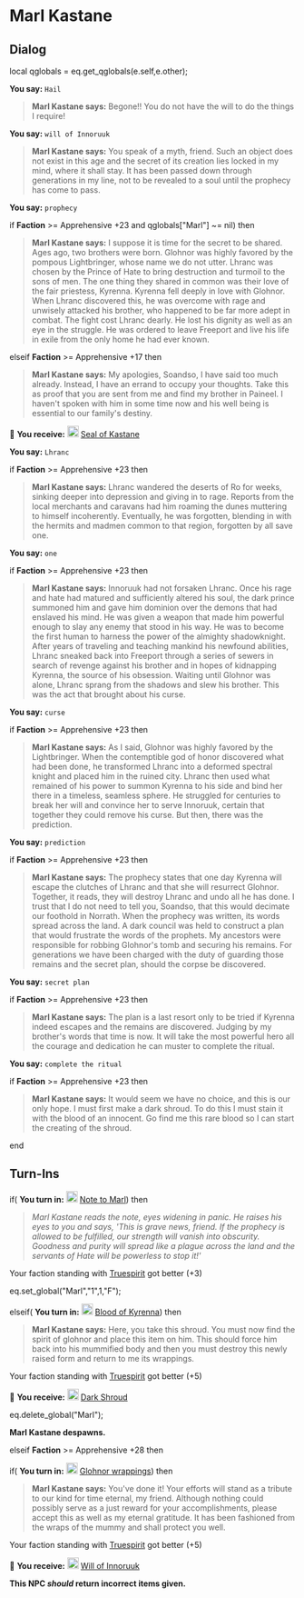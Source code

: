 # Marl Kastane


## Dialog

local qglobals = eq.get_qglobals(e.self,e.other);



**You say:** `Hail`



>**Marl Kastane says:** Begone!! You do not have the will to do the things I require!

**You say:** `will of Innoruuk`



>**Marl Kastane says:** You speak of a myth, friend. Such an object does not exist in this age and the secret of its creation lies locked in my mind, where it shall stay. It has been passed down through generations in my line, not to be revealed to a soul until the prophecy has come to pass.

**You say:** `prophecy`



if **Faction** >= Apprehensive +23 and qglobals["Marl"] ~= nil) then



>**Marl Kastane says:** I suppose it is time for the secret to be shared. Ages ago, two brothers were born. Glohnor was highly favored by the pompous Lightbringer, whose name we do not utter. Lhranc was chosen by the Prince of Hate to bring destruction and turmoil to the sons of men. The one thing they shared in common was their love of the fair priestess, Kyrenna. Kyrenna fell deeply in love with Glohnor. When Lhranc discovered this, he was overcome with rage and unwisely attacked his brother, who happened to be far more adept in combat. The fight cost Lhranc dearly. He lost his dignity as well as an eye in the struggle. He was ordered to leave Freeport and live his life in exile from the only home he had ever known.


elseif **Faction** >= Apprehensive +17 then



>**Marl Kastane says:** My apologies, Soandso, I have said too much already. Instead, I have an errand to occupy your thoughts. Take this as proof that you are sent from me and find my brother in Paineel. I haven't spoken with him in some time now and his well being is essential to our family's destiny.



 &#127873; **You receive:**  <img style="background:url(/static/icons/blank_slot.gif);width:20px;height:20px;" src="/static/icons/item_1002.png" alt="" /> <a
                                href="/item/14375" data-url="14375" class="tooltip-link link">Seal of Kastane</a>


**You say:** `Lhranc`



if **Faction** >= Apprehensive +23 then



>**Marl Kastane says:** Lhranc wandered the deserts of Ro for weeks, sinking deeper into depression and giving in to rage. Reports from the local merchants and caravans had him roaming the dunes muttering to himself incoherently. Eventually, he was forgotten, blending in with the hermits and madmen common to that region, forgotten by all save one.


**You say:** `one`



if **Faction** >= Apprehensive +23 then



>**Marl Kastane says:** Innoruuk had not forsaken Lhranc. Once his rage and hate had matured and sufficiently altered his soul, the dark prince summoned him and gave him dominion over the demons that had enslaved his mind. He was given a weapon that made him powerful enough to slay any enemy that stood in his way. He was to become the first human to harness the power of the almighty shadowknight. After years of traveling and teaching mankind his newfound abilities, Lhranc sneaked back into Freeport through a series of sewers in search of revenge against his brother and in hopes of kidnapping Kyrenna, the source of his obsession. Waiting until Glohnor was alone, Lhranc sprang from the shadows and slew his brother. This was the act that brought about his curse.


**You say:** `curse`



if **Faction** >= Apprehensive +23 then



>**Marl Kastane says:** As I said, Glohnor was highly favored by the Lightbringer. When the contemptible god of honor discovered what had been done, he transformed Lhranc into a deformed spectral knight and placed him in the ruined city. Lhranc then used what remained of his power to summon Kyrenna to his side and bind her there in a timeless, seamless sphere. He struggled for centuries to break her will and convince her to serve Innoruuk, certain that together they could remove his curse. But then, there was the prediction.


**You say:** `prediction`



if **Faction** >= Apprehensive +23 then



>**Marl Kastane says:** The prophecy states that one day Kyrenna will escape the clutches of Lhranc and that she will resurrect Glohnor. Together, it reads, they will destroy Lhranc and undo all he has done. I trust that I do not need to tell you, Soandso, that this would decimate our foothold in Norrath. When the prophecy was written, its words spread across the land. A dark council was held to construct a plan that would frustrate the words of the prophets. My ancestors were responsible for robbing Glohnor's tomb and securing his remains. For generations we have been charged with the duty of guarding those remains and the secret plan, should the corpse be discovered.


**You say:** `secret plan`



if **Faction** >= Apprehensive +23 then



>**Marl Kastane says:** The plan is a last resort only to be tried if Kyrenna indeed escapes and the remains are discovered. Judging by my brother's words that time is now. It will take the most powerful hero all the courage and dedication he can muster to complete the ritual.


**You say:** `complete the ritual`



if **Faction** >= Apprehensive +23 then



>**Marl Kastane says:** It would seem we have no choice, and this is our only hope. I must first make a dark shroud. To do this I must stain it with the blood of an innocent. Go find me this rare blood so I can start the creating of the shroud.

end

## Turn-Ins




if( **You turn in:** <img style="background:url(/static/icons/blank_slot.gif);width:20px;height:20px;" src="/static/icons/item_866.png" alt="" /> <a
                                href="/item/14376" data-url="14376" class="tooltip-link link">Note to Marl</a>) then


>*Marl Kastane reads the note, eyes widening in panic. He raises his eyes to you and says, 'This is grave news, friend. If the prophecy is allowed to be fulfilled, our strength will vanish into obscurity. Goodness and purity will spread like a plague across the land and the servants of Hate will be powerless to stop it!'*


Your faction standing with [Truespirit](/faction/404) got better (<span class='text-success'>+3</span>)


eq.set_global("Marl","1",1,"F");

elseif( **You turn in:** <img style="background:url(/static/icons/blank_slot.gif);width:20px;height:20px;" src="/static/icons/item_1157.png" alt="" /> <a
                                href="/item/14381" data-url="14381" class="tooltip-link link">Blood of Kyrenna</a>) then


>**Marl Kastane says:** Here, you take this shroud. You must now find the spirit of glohnor and place this item on him. This should force him back into his mummified body and then you must destroy this newly raised form and return to me its wrappings.


Your faction standing with [Truespirit](/faction/404) got better (<span class='text-success'>+5</span>)


 &#127873; **You receive:**  <img style="background:url(/static/icons/blank_slot.gif);width:20px;height:20px;" src="/static/icons/item_656.png" alt="" /> <a
                                href="/item/14377" data-url="14377" class="tooltip-link link">Dark Shroud</a> 

 


eq.delete_global("Marl");


**Marl Kastane despawns.**

elseif **Faction** >= Apprehensive +28 then


if( **You turn in:** <img style="background:url(/static/icons/blank_slot.gif);width:20px;height:20px;" src="/static/icons/item_812.png" alt="" /> <a
                                href="/item/14379" data-url="14379" class="tooltip-link link">Glohnor wrappings</a>) then



>**Marl Kastane says:** You've done it! Your efforts will stand as a tribute to our kind for time eternal, my friend. Although nothing could possibly serve as a just reward for your accomplishments, please accept this as well as my eternal gratitude. It has been fashioned from the wraps of the mummy and shall protect you well.



Your faction standing with [Truespirit](/faction/404) got better (<span class='text-success'>+5</span>)



 &#127873; **You receive:**  <img style="background:url(/static/icons/blank_slot.gif);width:20px;height:20px;" src="/static/icons/item_621.png" alt="" /> <a
                                href="/item/14370" data-url="14370" class="tooltip-link link">Will of Innoruuk</a> 

 


**This NPC *should* return incorrect items given.**
